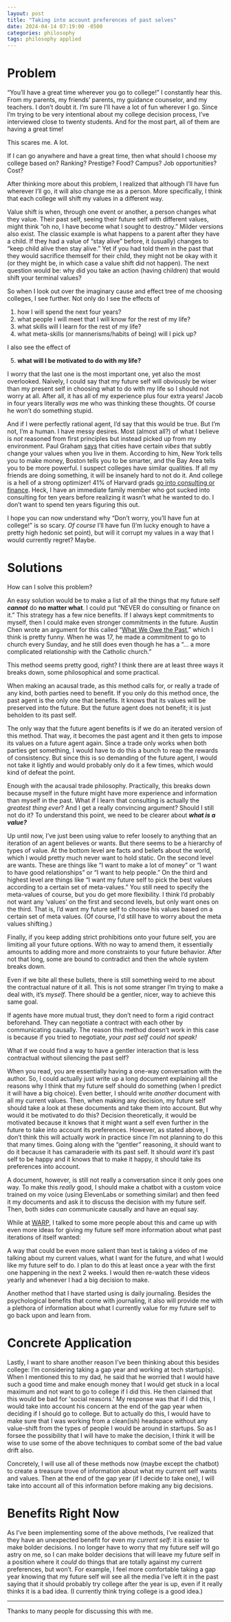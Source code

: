 ```yaml
---
layout: post
title: "Taking into account preferences of past selves"
date: 2024-04-14 07:19:00 -0500
categories: philosophy
tags: philosophy applied
---
```


# Problem

“You’ll have a great time wherever you go to college!” I constantly hear this. From my parents, my friends’ parents, my guidance counselor, and my teachers. I don’t doubt it. I’m sure I’ll have a lot of fun wherever I go. Since I’m trying to be very intentional about my college decision process, I’ve interviewed close to twenty students. And for the most part, all of them are having a great time!

This scares me. A lot.

If I can go anywhere and have a great time, then what should I choose my college based on? Ranking? Prestige? Food? Campus? Job opportunities? Cost?

After thinking more about this problem, I realized that although I’ll have fun wherever I’ll go, it will also change me as a person. More specifically, I think that each college will shift my values in a different way.

Value shift is when, through one event or another, a person changes what they value. Their past self, seeing their future self with different values, might think “oh no, I have become what I sought to destroy.” Milder versions also exist. The classic example is what happens to a parent after they have a child. If they had a value of “stay alive” before, it (usually) changes to “keep child alive then stay alive.” Yet if you had told them in the past that they would sacrifice themself for their child, they might not be okay with it (or they might be, in which case a value shift did not happen). The next question would be: why did you take an action (having children) that would shift your terminal values?

So when I look out over the imaginary cause and effect tree of me choosing colleges, I see further. Not only do I see the effects of 

1. how I will spend the next four years?
1. what people I will meet that I will know for the rest of my life?
3. what skills will I learn for the rest of my life?
4. what meta-skills (or mannerisms/habits of being) will I pick up?

I also see the effect of

<ol start="5"><li><b>what will I be motivated to do with my life?</b></li></ol>

I worry that the last one is the most important one, yet also the most overlooked. Naively, I could say that my future self will obviously be wiser than my present self in choosing what to do with my life so I should not worry at all. After all, it has all of my experience plus four extra years! Jacob in four years literally *was* me who was thinking these thoughts. Of course he won’t do something stupid.

And if I were perfectly rational agent, I’d say that this would be true. But I’m not, I’m a human. I have messy desires. Most (almost all?) of what I believe is *not* reasoned from first principles but instead picked up from my environment. Paul Graham [says](https://paulgraham.com/cities.html) that cities have certain *vibes* that subtly change your values when you live in them. According to him, New York tells you to make money, Boston tells you to be smarter, and the Bay Area tells you to be more powerful. I suspect colleges have similar qualities. If all my friends are doing something, it will be insanely hard to not do it. And college is a hell of a strong optimizer! 41% of Harvard grads [go into consulting or finance](https://features.thecrimson.com/2023/senior-survey/after-harvard/). Heck, I have an immediate family member who got sucked into consulting for ten years before realizing it wasn’t what he wanted to do. I don’t want to spend ten years figuring this out.

I hope you can now understand why “Don’t worry, you’ll have fun at college!” is so scary. *Of course* I’ll have fun (I’m lucky enough to have a pretty high hedonic set point), but will it corrupt my values in a way that I would currently regret? Maybe.

# Solutions

How can I solve this problem?

An easy solution would be to make a list of all the things that my future self ***cannot*** do **no matter what**. I could put “NEVER do consulting or finance on it.” This strategy has a few nice benefits. If I always kept commitments to myself, then I could make even stronger commitments in the future.  Austin Chen wrote an argument for this called “[What We Owe the Past](https://www.lesswrong.com/posts/JPiHkLKnmYguGTRAF/what-we-owe-the-past),” which I think is pretty funny. When he was 17, he made a commitment to go to church every Sunday, and he still does even though he has a “... a more complicated relationship with the Catholic church.”

This method seems pretty good, right? I think there are at least three ways it breaks down, some philosophical and some practical.

When making an acausal trade, as this method calls for, or really a trade of any kind, both parties need to benefit. If you only do this method once, the past agent is the only one that benefits. It knows that its values will be preserved into the future. But the future agent does not benefit; it is just beholden to its past self. 

The only way that the future agent benefits is if we do an iterated version of this method. That way, it becomes the past agent and it then gets to impose its values on a future agent again. Since a trade only works when both parties get something, I would have to do this a bunch to reap the rewards of consistency. But since this is so demanding of the future agent, I would not take it lightly and would probably only do it a few times, which would kind of defeat the point.

Enough with the acausal trade philosophy. Practically, this breaks down because myself in the future might have more experience and information than myself in the past. What if I learn that consulting is actually the *greatest thing ever*? And I get a really convincing argument? Should I still not do it? To understand this point, we need to be clearer about ***what is a value?***

Up until now, I’ve just been using value to refer loosely to anything that an iteration of an agent believes or wants. But there seems to be a hierarchy of types of value. At the bottom level are facts and beliefs about the world, which I would pretty much never want to hold static. On the second level are wants. These are things like “I want to make a lot of money” or “I want to have good relationships” or “I want to help people.” On the third and highest level are things like “I want my future self to pick the best values according to a certain set of meta-values.” You still need to specify the meta-values of course, but you do get more flexibility. I think I’d probably not want any ‘values’ on the first and second levels, but only want ones on the third. That is, I’d want my future self to choose his values based on a certain set of meta values. (Of course, I'd still have to worry about the meta values shifting.)

Finally, if you keep adding strict prohibitions onto your future self, you are limiting all your future options. With no way to amend them, it essentially amounts to adding more and more constraints to your future behavior. After not that long, some are bound to contradict and then the whole system breaks down.

Even if we bite all these bullets, there is still something weird to me about the contractual nature of it all. This is not some stranger I’m trying to make a deal with, it’s *myself*. There should be a gentler, nicer, way to achieve this same goal.

If agents have more mutual trust, they don’t need to form a rigid contract beforehand. They can negotiate a contract with each other by communicating causally. The reason this method doesn’t work in this case is because if you tried to negotiate, *your past self could not speak!*

What if we could find a way to have a gentler interaction that is less contractual without silencing the past self?

When you read, you are essentially having a one-way conversation with the author. So, I could actually just write up a long document explaining all the reasons why I think that my future self should do something (when I predict it will have a big choice). Even better, I should write *another* document with all my current values. Then, when making any decision, my future self should take a look at these documents and take them into account. But why would it be motivated to do this? Decision theoretically, it would be motivated because it knows that it might want a self even further in the future to take into account its preferences. However, as stated above, I don’t think this will actually work in practice since I’m not planning to do this that many times. Going along with the “gentler” reasoning, it should want to do it because it has camaraderie with its past self. It should *want* it’s past self to be happy and it knows that to make it happy, it should take its preferences into account.

A document, however, is still not really a conversation since it only goes one way. To make this *really* good, I should make a chatbot with a custom voice trained on my voice (using ElevenLabs or something similar) and then feed it my documents and ask it to discuss the decision with my future self. Then, both sides *can* communicate causally and have an equal say.

While at [WARP](https://www.warp.camp/), I talked to some more people about this and came up with even more ideas for giving my future self more information about what past iterations of itself wanted:

A way that could be even more salient than text is taking a video of me talking about my current values, what I want for the future, and what I would like my future self to do. I plan to do this at least once a year with the first one happening in the next 2 weeks. I would then re-watch these videos yearly and whenever I had a big decision to make.

Another method that I have started using is daily journaling. Besides the psychological benefits that come with journaling, it also will provide me with a plethora of information about what I currently value for my future self to go back upon and learn from.

# Concrete Application

Lastly, I want to share another reason I’ve been thinking about this besides college: I’m considering taking a gap year and working at tech startup(s). When I mentioned this to my dad, he said that he worried that I would have such a good time and make enough money that I would get stuck in a local maximum and not want to go to college if I did this. He then claimed that this would be bad for 'social reasons.' My response was that if I did this, I would take into account his concern at the end of the gap year when deciding if I should go to college. But to actually do this, I would have to make sure that I was working from a clean(ish) headspace without any value-shift from the types of people I would be around in startups. So as I forsee the possibility that I will have to make the decision, I think it will be wise to use some of the above techniques to combat some of the bad value drift also.

Concretely, I will use all of these methods now (maybe except the chatbot) to create a treasure trove of information about what my current self wants and values. Then at the end of the gap year (if I decide to take one), I will take into account all of this information before making any big decisions.

# Benefits Right Now

As I’ve been implementing some of the above methods, I’ve realized that they have an unexpected benefit for even my *current self*: it is easier to make bolder decisions. I no longer have to worry that my future self will go astry on me, so I can make bolder decisions that will leave my future self in a position where it *could* do things that are totally against my current preferences, but won’t. For example, I feel more comfortable taking a gap year knowing that my future self will see all the media I’ve left it in the past saying that it should probably try college after the year is up, even if it really thinks it is a bad idea. (I currently think trying college is a good idea.)

---

Thanks to many people for discussing this with me.
